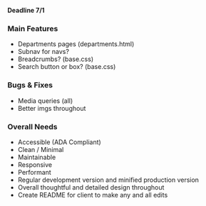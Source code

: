 **Deadline 7/1**

### Main Features
- Departments pages (departments.html)
- Subnav for navs?
- Breadcrumbs? (base.css)
- Search button or box? (base.css)

### Bugs & Fixes
- Media queries (all)
- Better imgs throughout

### Overall Needs
- Accessible (ADA Compliant)
- Clean / Minimal
- Maintainable
- Responsive
- Performant
- Regular development version and minified production version
- Overall thoughtful and detailed design throughout
- Create README for client to make any and all edits
